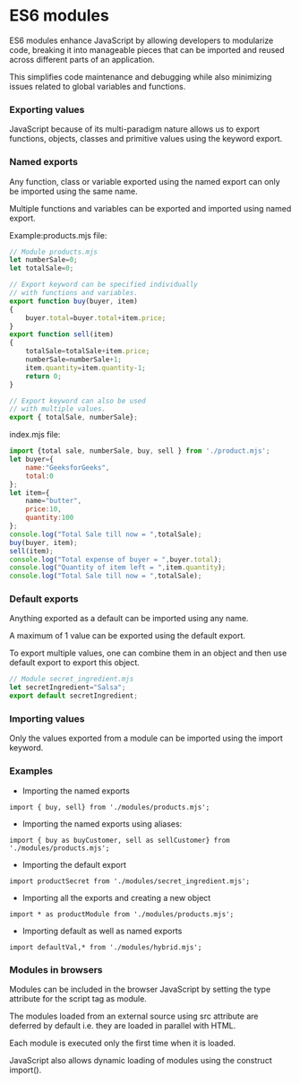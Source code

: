 # ES6 modules

ES6 modules enhance JavaScript by allowing developers to modularize code, breaking it into manageable pieces that can be imported and reused across different parts of an application.

This simplifies code maintenance and debugging while also minimizing issues related to global variables and functions. 

### Exporting values

JavaScript because of its multi-paradigm nature allows us to export functions, objects, classes and primitive values using the keyword export. 

### Named exports

Any function, class or variable exported using the named export can only be imported using the same name. 

Multiple functions and variables can be exported and imported using named export.

Example:products.mjs file:
```js
// Module products.mjs
let numberSale=0;
let totalSale=0;

// Export keyword can be specified individually
// with functions and variables.
export function buy(buyer, item)
{
    buyer.total=buyer.total+item.price;
}
export function sell(item)
{
    totalSale=totalSale+item.price;
    numberSale=numberSale+1;
    item.quantity=item.quantity-1;
    return 0;
}

// Export keyword can also be used
// with multiple values.
export { totalSale, numberSale};
```
index.mjs file:
```js
import {total sale, numberSale, buy, sell } from './product.mjs';
let buyer={
    name:"GeeksforGeeks",
    total:0
};
let item={
    name="butter",
    price:10,
    quantity:100
};
console.log("Total Sale till now = ",totalSale);
buy(buyer, item);
sell(item);
console.log("Total expense of buyer = ",buyer.total);
console.log("Quantity of item left = ",item.quantity);
console.log("Total Sale till now = ",totalSale);
```

### Default exports

Anything exported as a default can be imported using any name. 

A maximum of 1 value can be exported using the default export. 

To export multiple values, one can combine them in an object and then use default export to export this object. 
```js
// Module secret_ingredient.mjs
let secretIngredient="Salsa";
export default secretIngredient;
```

### Importing values

Only the values exported from a module can be imported using the import keyword. 

### Examples
- Importing the named exports

`import { buy, sell} from './modules/products.mjs';`

- Importing the named exports using aliases:

`import { buy as buyCustomer, sell as sellCustomer} from './modules/products.mjs';`

- Importing the default export

`import productSecret from './modules/secret_ingredient.mjs';`

- Importing all the exports and creating a new object

`import * as productModule from './modules/products.mjs';`

- Importing default as well as named exports

`import defaultVal,* from './modules/hybrid.mjs';`

### Modules in browsers

Modules can be included in the browser JavaScript by setting the type attribute for the script tag as module. 

The modules loaded from an external source using src attribute are deferred by default i.e. they are loaded in parallel with HTML. 

Each module is executed only the first time when it is loaded.

<script type=”module” src=”product.mjs”></script>

JavaScript also allows dynamic loading of modules using the construct import().